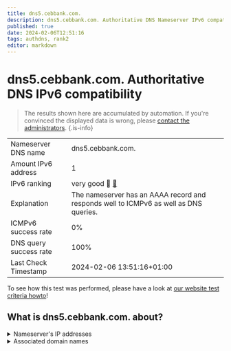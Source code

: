 ```yaml
---
title: dns5.cebbank.com.
description: dns5.cebbank.com. Authoritative DNS Nameserver IPv6 compatibility
published: true
date: 2024-02-06T12:51:16
tags: authdns, rank2
editor: markdown
---
```


# dns5.cebbank.com. Authoritative DNS IPv6 compatibility

> The results shown here are accumulated by automation. If you're convinced the displayed data is wrong, please [contact the administrators](/howto/chat). 
{.is-info}




|   |   |
| - | - |
| Nameserver DNS name | dns5.cebbank.com.
| Amount IPv6 address | 1
| IPv6 ranking | very good :2nd_place_medal: [🔗](/howto/ranking) |
| Explanation | The nameserver has an AAAA record and responds well to ICMPv6 as well as DNS queries. |
| ICMPv6 success rate | 0%|
| DNS query success rate | 100% |
| Last Check Timestamp | 2024-02-06 13:51:16+01:00 |

To see how this test was performed, please have a look at [our website test criteria howto](/howto/testcriteria/authdns)!


## What is dns5.cebbank.com. about?




<details>
<summary>Nameserver's IP addresses</summary>

2409:8700:1:d0:2310::102

</details>



<details>
<summary>Associated domain names</summary>

www.cebbank.com

</details>
